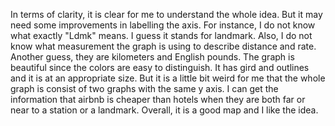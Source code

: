 In terms of clarity, it is clear for me to understand the whole idea. But it may need some improvements in labelling the axis. For instance, I do not know what exactly "Ldmk" means. I guess it stands for landmark. Also, I do not know what measurement the graph is using to describe distance and rate. Another guess, they are kilometers and English pounds. 
The graph is beautiful since the colors are easy to distinguish. It has gird and outlines and it is at an appropriate size. But it is a little bit weird for me that the whole graph is consist of two graphs with the same y axis. 
I can get the information that airbnb is cheaper than hotels when they are both far or near to a station or a landmark. Overall, it is a good map and I like the idea. 